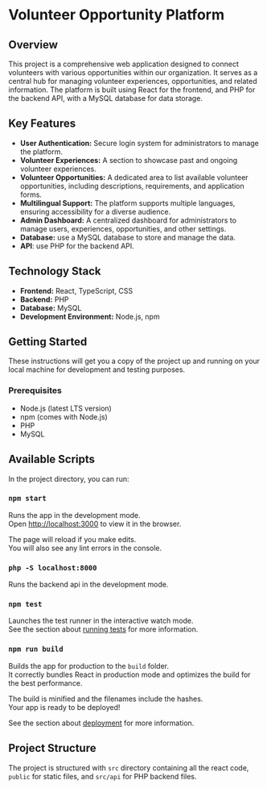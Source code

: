 # Volunteer Opportunity Platform

## Overview

This project is a comprehensive web application designed to connect volunteers with various opportunities within our organization. It serves as a central hub for managing volunteer experiences, opportunities, and related information. The platform is built using React for the frontend, and PHP for the backend API, with a MySQL database for data storage.

## Key Features

*   **User Authentication:** Secure login system for administrators to manage the platform.
*   **Volunteer Experiences:** A section to showcase past and ongoing volunteer experiences.
*   **Volunteer Opportunities:** A dedicated area to list available volunteer opportunities, including descriptions, requirements, and application forms.
*   **Multilingual Support:** The platform supports multiple languages, ensuring accessibility for a diverse audience.
*   **Admin Dashboard:** A centralized dashboard for administrators to manage users, experiences, opportunities, and other settings.
* **Database:** use a MySQL database to store and manage the data.
* **API**: use PHP for the backend API.

## Technology Stack

*   **Frontend:** React, TypeScript, CSS
*   **Backend:** PHP
* **Database:** MySQL
*   **Development Environment:** Node.js, npm

## Getting Started

These instructions will get you a copy of the project up and running on your local machine for development and testing purposes.

### Prerequisites

*   Node.js (latest LTS version)
*   npm (comes with Node.js)
*   PHP
*  MySQL

## Available Scripts
In the project directory, you can run:

### `npm start`

Runs the app in the development mode.\
Open [http://localhost:3000](http://localhost:3000) to view it in the browser.

The page will reload if you make edits.\
You will also see any lint errors in the console.
### `php -S localhost:8000`

Runs the backend api in the development mode.

### `npm test`

Launches the test runner in the interactive watch mode.\
See the section about [running tests](https://facebook.github.io/create-react-app/docs/running-tests) for more information.

### `npm run build`

Builds the app for production to the `build` folder.\
It correctly bundles React in production mode and optimizes the build for the best performance.

The build is minified and the filenames include the hashes.\
Your app is ready to be deployed!

See the section about [deployment](https://facebook.github.io/create-react-app/docs/deployment) for more information.

## Project Structure

The project is structured with `src` directory containing all the react code, `public` for static files, and `src/api` for PHP backend files.
